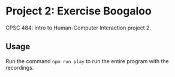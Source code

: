 # Project 2: Exercise Boogaloo

CPSC 484: Intro to Human-Computer Interaction project 2.

## Usage

Run the command `npm run play` to run the entire program with the recordings.